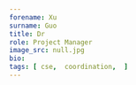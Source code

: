 ```yaml
---
forename: Xu
surname: Guo
title: Dr
role: Project Manager
image_src: null.jpg
bio: 
tags: [ cse,  coordination,  ] 
---
```


